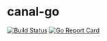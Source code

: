 
# canal-go

[![Build Status](https://travis-ci.org/withlin/canal-go.svg?branch=master)](https://travis-ci.org/withlin/canal-go)
[![Go Report Card](https://goreportcard.com/badge/github.com/zhaocy/cannal-go)](https://goreportcard.com/badge/github.com/zhaocy/cannal-go)
